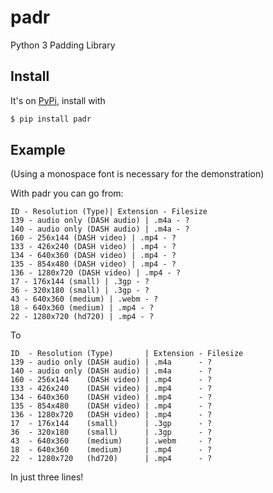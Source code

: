 # padr

Python 3 Padding Library

## Install

It's on [PyPi](https://pypi.python.org/pypi/padr/1.0.1), install with

```bash
$ pip install padr
```

## Example

(Using a monospace font is necessary for the demonstration)

With padr you can go from:

```
ID - Resolution (Type)| Extension - Filesize
139 - audio only (DASH audio) | .m4a - ?
140 - audio only (DASH audio) | .m4a - ?
160 - 256x144 (DASH video) | .mp4 - ?
133 - 426x240 (DASH video) | .mp4 - ?
134 - 640x360 (DASH video) | .mp4 - ?
135 - 854x480 (DASH video) | .mp4 - ?
136 - 1280x720 (DASH video) | .mp4 - ?
17 - 176x144 (small) | .3gp - ?
36 - 320x180 (small) | .3gp - ?
43 - 640x360 (medium) | .webm - ?
18 - 640x360 (medium) | .mp4 - ?
22 - 1280x720 (hd720) | .mp4 - ?
```

To

```
ID  - Resolution (Type)       | Extension - Filesize
139 - audio only (DASH audio) | .m4a      - ?
140 - audio only (DASH audio) | .m4a      - ?
160 - 256x144    (DASH video) | .mp4      - ?
133 - 426x240    (DASH video) | .mp4      - ?
134 - 640x360    (DASH video) | .mp4      - ?
135 - 854x480    (DASH video) | .mp4      - ?
136 - 1280x720   (DASH video) | .mp4      - ?
17  - 176x144    (small)      | .3gp      - ?
36  - 320x180    (small)      | .3gp      - ?
43  - 640x360    (medium)     | .webm     - ?
18  - 640x360    (medium)     | .mp4      - ?
22  - 1280x720   (hd720)      | .mp4      - ?
```

In just three lines!
